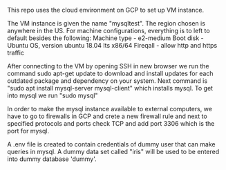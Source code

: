 This repo uses the cloud environment on GCP to set up VM instance.

The VM instance is given the name "mysqltest". 
The region chosen is anywhere in the US.
For machine configurations, everything is to left to default besides the following:
Machine type - e2-medium 
Boot disk - Ubuntu OS, version ubuntu 18.04 lts x86/64
Fireqall - allow http and https traffic

After connecting to the VM by opening SSH in new browser we run the command sudo apt-get update to download and install updates for each outdated package and dependency on your system.
Next command is "sudo apt install mysql-server mysql-client" which installs mysql.
To get into mysql we run "sudo mysql"

In order to make the mysql instance available to external computers, we have to go to firewalls in GCP and crete a new firewall rule and next to specified protocols and ports check TCP and add port 3306 which is the port for mysql.

A .env file is created to contain credentials of dummy user that can make queries in mysql. 
A dummy data set called "iris" will be used to be entered into dummy database 'dummy'.

